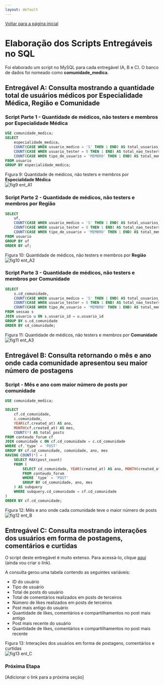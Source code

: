```yaml
---
layout: default
---
```


[Voltar para a página inicial](/)


# Elaboração dos Scripts Entregáveis no SQL

Foi elaborado um script no MySQL para cada entregável (A, B e C). O banco de dados foi nomeado como **comunidade_medica**.


## Entregável A: Consulta mostrando a quantidade total de usuários médicos por Especialidade Médica, Região e Comunidade


### Script Parte 1 - Quantidade de médicos, não testers e membros por **Especialidade Médica**
```sql
USE comunidade_medica;
SELECT
    especialidade_medica,
    COUNT(CASE WHEN usuario_medico = 'S' THEN 1 END) AS total_usuarios_medicos,
    COUNT(CASE WHEN usuario_tester = 0 THEN 1 END) AS total_nao_testers,
    COUNT(CASE WHEN tipo_de_usuario = 'MEMBRO' THEN 1 END) AS total_membros
FROM usuario
GROUP BY especialidade_medica;
```
Figura 9: Quantidade de médicos, não testers e membros por **Especialidade Médica**  
![fig9 ent_A1](https://github.com/user-attachments/assets/023d1c21-c6a8-4ebf-90f6-3428cda47cfc)


### Script Parte 2 - Quantidade de médicos, não testers e membros por **Região**
```sql
SELECT
    uf,
    COUNT(CASE WHEN usuario_medico = 'S' THEN 1 END) AS total_usuarios_medicos,
    COUNT(CASE WHEN usuario_tester = 0 THEN 1 END) AS total_nao_testers,
    COUNT(CASE WHEN tipo_de_usuario = 'MEMBRO' THEN 1 END) AS total_membros
FROM usuario
GROUP BY uf
ORDER BY uf;
```
Figura 10: Quantidade de médicos, não testers e membros por **Região**  
![fig10 ent_A2](https://github.com/user-attachments/assets/dfe1a465-8c66-45e0-9c00-9685ddc6d424)


### Script Parte 3 - Quantidade de médicos, não testers e membros por **Comunidade**
```sql
SELECT
    s.cd_comunidade,
    COUNT(CASE WHEN usuario_medico = 'S' THEN 1 END) AS total_usuarios_medicos,
    COUNT(CASE WHEN usuario_tester = 0 THEN 1 END) AS total_nao_testers,
    COUNT(CASE WHEN tipo_de_usuario = 'MEMBRO' THEN 1 END) AS total_membros
FROM sessao s
JOIN usuario u ON s.usuario_id = u.usuario_id
GROUP BY s.cd_comunidade
ORDER BY cd_comunidade;
```
Figura 11: Quantidade de médicos, não testers e membros por **Comunidade**  
![fig11 ent_A3](https://github.com/user-attachments/assets/da5dc5a3-f044-489e-99f0-709b3c5b2c92)


## Entregável B: Consulta retornando o mês e ano onde cada comunidade apresentou seu maior número de postagens

### Script - Mês e ano com maior número de posts por comunidade
```sql
USE comunidade_medica;

SELECT
    cf.cd_comunidade,
    c.comunidade,
    YEAR(cf.created_at) AS ano,
    MONTH(cf.created_at) AS mes,
    COUNT(*) AS total_posts
FROM conteudo_forum cf
JOIN comunidade c ON cf.cd_comunidade = c.cd_comunidade
WHERE cf.`type` = 'POST'
GROUP BY cf.cd_comunidade, comunidade, ano, mes
HAVING COUNT(*) = (
    SELECT MAX(post_count)
    FROM (
        SELECT cd_comunidade, YEAR(created_at) AS ano, MONTH(created_at) AS mes, COUNT(*) AS post_count
        FROM conteudo_forum
        WHERE `type` = 'POST'
        GROUP BY cd_comunidade, ano, mes
    ) AS subquery
    WHERE subquery.cd_comunidade = cf.cd_comunidade
)
ORDER BY cf.cd_comunidade;
```
Figura 12: Mês e ano onde cada comunidade teve o maior número de posts  
![fig12 ent_B](https://github.com/user-attachments/assets/a2f38de7-c067-4174-8206-fbd77f60093f)


## Entregável C: Consulta mostrando interações dos usuários em forma de postagens, comentários e curtidas

O script deste entregável é muito extenso. Para acessá-lo, clique [aqui](#) (ainda vou criar o link).

A consulta gerou uma tabela contendo as seguintes variáveis:
- ID do usuário
- Tipo de usuário
- Total de posts do usuário
- Total de comentários realizados em posts de terceiros
- Número de likes realizados em posts de terceiros
- Post mais antigo do usuário
- Quantidade de likes, comentários e compartilhamentos no post mais antigo
- Post mais recente do usuário
- Quantidade de likes, comentários e compartilhamentos no post mais recente

Figura 13: Interações dos usuários em forma de postagens, comentários e curtidas  
![fig13 ent_C](https://github.com/user-attachments/assets/7b9eabd3-ae9f-453a-af9b-dac1332331bb)


### Próxima Etapa
[Adicionar o link para a próxima seção]

